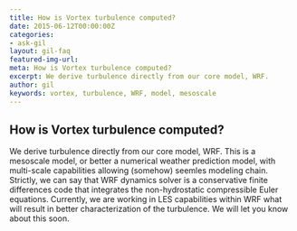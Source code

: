 ```yaml
---
title: How is Vortex turbulence computed?
date: 2015-06-12T00:00:00Z
categories:
- ask-gil
layout: gil-faq
featured-img-url: 
meta: How is Vortex turbulence computed?
excerpt: We derive turbulence directly from our core model, WRF.
author: gil
keywords: vortex, turbulence, WRF, model, mesoscale
---
```


##   How is Vortex turbulence computed?

We derive turbulence directly from our core model, WRF. This is a mesoscale model, or better a numerical weather prediction model, with multi-scale capabilities allowing (somehow) seemles modeling chain. Strictly, we can say that WRF dynamics solver is a conservative finite differences code that integrates the non-hydrostatic compressible Euler equations. Currently, we are working in LES capabilities within WRF what will result in better characterization of the turbulence. We will let you know about this soon.
